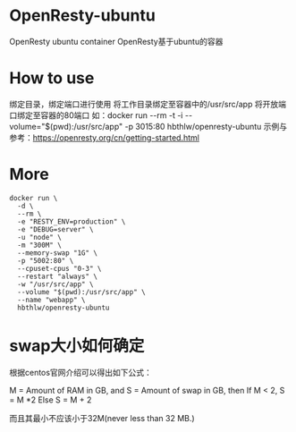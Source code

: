 # OpenResty-ubuntu
 OpenResty ubuntu container
 OpenResty基于ubuntu的容器
# How to use
 绑定目录，绑定端口进行使用
 将工作目录绑定至容器中的/usr/src/app 将开放端口绑定至容器的80端口
 如：docker run --rm -t -i --volume="$(pwd):/usr/src/app" -p 3015:80 hbthlw/openresty-ubuntu
 示例与参考：https://openresty.org/cn/getting-started.html
# More
```
docker run \
  -d \
  --rm \
  -e "RESTY_ENV=production" \
  -e "DEBUG=server" \
  -u "node" \
  -m "300M" \
  --memory-swap "1G" \
  -p "5002:80" \
  --cpuset-cpus "0-3" \
  --restart "always" \
  -w "/usr/src/app" \
  --volume "$(pwd):/usr/src/app" \
  --name "webapp" \
  hbthlw/openresty-ubuntu
```
# swap大小如何确定

根据centos官网介绍可以得出如下公式：

M = Amount of RAM in GB, and S = Amount of swap in GB, then If M < 2, S = M *2 Else S = M + 2

而且其最小不应该小于32M(never less than 32 MB.)

